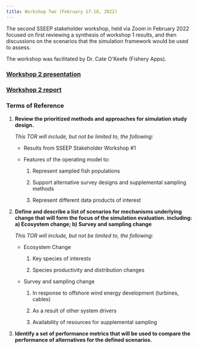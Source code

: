 ```yaml
---
title: Workshop Two (February 17-18, 2022)
---
```


The second SSEEP stakeholder workshop, held via Zoom in February 2022 focused on first reviewing a synthesis of workshop 1 results, and then discussions on the scenarios that the simulation framework would be used to assess.

The workshop was facilitated by Dr. Cate O'Keefe (Fishery Apps).

### [Workshop 2 presentation](https://drive.google.com/file/d/1TeTFyx4IgWuOD0Qmbo_96LZhAtNsT-UF/view?usp=sharing)

### [Workshop 2 report](https://drive.google.com/file/d/13yO5g9niezIN4kzaNGesiOA9eDdStrb1/view?usp=sharing)

### Terms of Reference

1.  **Review the prioritized methods and approaches for simulation study design.**

    *This TOR will include, but not be limited to, the following:*

    -   Results from SSEEP Stakeholder Workshop #1

    -   Features of the operating model to:

        1.  Represent sampled fish populations

        2.  Support alternative survey designs and supplemental sampling methods

        3.  Represent different data products of interest

2.  **Define and describe a list of scenarios for mechanisms underlying change that will form the focus of the simulation evaluation. including: a) Ecosystem change; b) Survey and sampling change**

    *This TOR will include, but not be limited to, the following:*

    -   Ecosystem Change

        1.  Key species of interests

        2.  Species productivity and distribution changes

    -   Survey and sampling change

        1.  In response to offshore wind energy development (turbines, cables)

        2.  As a result of other system drivers

        3.  Availability of resources for supplemental sampling

3.  **Identify a set of performance metrics that will be used to compare the performance of alternatives for the defined scenarios.**
